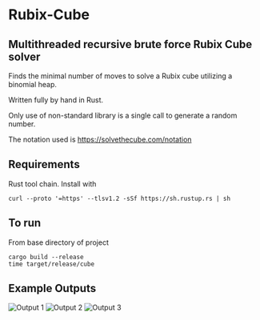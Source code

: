 # Rubix-Cube
## Multithreaded recursive brute force Rubix Cube solver

Finds the minimal number of moves to solve a Rubix cube utilizing a binomial heap.

Written fully by hand in Rust.

Only use of non-standard library is a single call to generate a random number.

The notation used is https://solvethecube.com/notation

## Requirements 
Rust tool chain. Install with
```
curl --proto '=https' --tlsv1.2 -sSf https://sh.rustup.rs | sh
```

## To run
From base directory of project

```
cargo build --release
time target/release/cube
```
## Example Outputs

![Output 1](https://i.imgur.com/19jNDp7.png)
![Output 2](https://i.imgur.com/cCKYDHl.png)
![Output 3](https://i.imgur.com/EGhITsJ.png)

